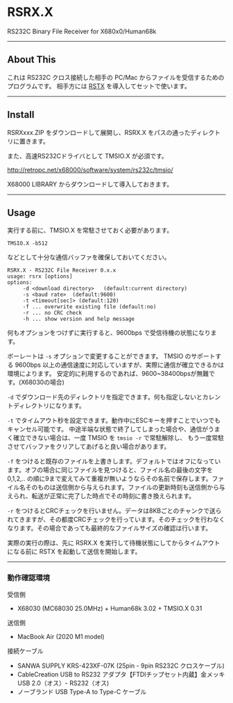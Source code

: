 # RSRX.X

RS232C Binary File Receiver for X680x0/Human68k

---

## About This

これは RS232C クロス接続した相手の PC/Mac からファイルを受信するためのプログラムです。
相手方には [RSTX](https://github.com/tantanGH/rstx/) を導入してセットで使います。

---

## Install

RSRXxxx.ZIP をダウンロードして展開し、RSRX.X をパスの通ったディレクトリに置きます。

また、高速RS232Cドライバとして TMSIO.X が必須です。

http://retropc.net/x68000/software/system/rs232c/tmsio/

X68000 LIBRARY からダウンロードして導入しておきます。

---

## Usage

実行する前に、TMSIO.X を常駐させておく必要があります。

    TMSIO.X -b512

などとして十分な通信バッファを確保しておいてください。

    RSRX.X - RS232C File Receiver 0.x.x
    usage: rsrx [options]
    options:
         -d <download directory>   (default:current directory)
         -s <baud rate>  (default:9600)
         -t <timeout[sec]> (default:120)
         -f ... overwrite existing file (default:no)
         -r ... no CRC check
         -h ... show version and help message

何もオプションをつけずに実行すると、9600bps で受信待機の状態になります。

ボーレートは `-s` オプションで変更することができます。
TMSIO のサポートする 9600bps 以上の通信速度に対応していますが、実際に通信が確立できるかは環境によります。
安定的に利用するのであれば、9600~38400bpsが無難です。(X68030の場合)

`-d` でダウンロード先のディレクトリを指定できます。何も指定しないとカレントディレクトリになります。

`-t` でタイムアウト秒を設定できます。動作中にESCキーを押すことでいつでもキャンセル可能です。
中途半端な状態で終了してしまった場合や、通信がうまく確立できない場合は、一度 TMSIO を `tmsio -r` で常駐解除し、
もう一度常駐させてバッファをクリアしてあげると良い場合があります。

`-f` をつけると既存のファイルを上書きします。デフォルトではオフになっています。オフの場合に同じファイルを見つけると、ファイル名の最後の文字を0,1,2,.. の順に9まで変えてみて重複が無いようならその名前で保存します。ファイル名そのものは送信側から与えられます。ファイルの更新時刻も送信側から与えられ、転送が正常に完了した時点でその時刻に書き換えられます。

`-r` をつけるとCRCチェックを行いません。データは8KBごとのチャンクで送られてきますが、その都度CRCチェックを行っています。そのチェックを行わなくなります。その場合であっても最終的なファイルサイズの確認は行います。

実際の実行の際は、先に RSRX.X を実行して待機状態にしてからタイムアウトになる前に RSTX を起動して送信を開始します。

---

### 動作確認環境

受信側
* X68030 (MC68030 25.0MHz) + Human68k 3.02 + TMSIO.X 0.31

送信側
* MacBook Air (2020 M1 model)

接続ケーブル
* SANWA SUPPLY KRS-423XF-07K (25pin - 9pin RS232C クロスケーブル)
* CableCreation USB to RS232 アダプタ【FTDIチップセット内蔵】金メッキUSB 2.0（オス）- RS232（オス)
* ノーブランド USB Type-A to Type-C ケーブル
